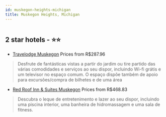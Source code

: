 ```yaml
---
id: muskegon-heights-michigan
title: Muskegon Heights, Michigan
---
```


<center><img src="https://i.travelapi.com/hotels/1000000/130000/123300/123214/66e62501_z.jpg" alt="" /></center>


##  2 star hotels - ⭐️⭐️

-    [Travelodge Muskegon](https://www.hurb.com/br/aud/https://www.hurb.com/br/hotels/muskegon-heights/travelodge-muskegon-HT-LXMO?cmp=18055) Prices from R$287.96
   > Desfrute de fantásticas vistas a partir do jardim ou tire partido das várias comodidades e serviços ao seu dispor, incluindo Wi-fi grátis e um televisor no espaço comum. O espaço dispõe também de apoio para excursões/compra de bilhetes e de uma área 
-    [Red Roof Inn & Suites Muskegon](https://www.hurb.com/br/aud/https://www.hurb.com/br/hotels/muskegon-heights/red-roof-inn-suites-muskegon-HT-L0P6?cmp=18055) Prices from R$468.83
   > Descubra o leque de entretenimento e lazer ao seu dispor, incluindo uma piscina interior, uma banheira de hidromassagem e uma sala de fitness.
